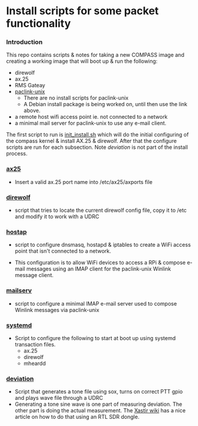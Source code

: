 # Install scripts for some packet functionality

### Introduction

This repo contains scripts & notes for taking a new COMPASS image and
creating a working image that will boot up & run the following:
* direwolf
* ax.25
* RMS Gateay
* [paclink-unix](http://bazaudi.com/plu/doku.php)
  * There are no install scripts for paclink-unix
  * A Debian install package is being worked on, until then use the link above.
* a remote host wifi access point ie. not connected to a network
* a minimal mail server for paclink-unix to use any e-mail client.

The first script to run is
[init_install.sh](https://github.com/nwdigitalradio/n7nix/blob/master/COMPASS_CFG.md)
which will do the initial configuring of the compass kernel & install AX.25 & direwolf.
After that the configure scripts are run for each subsection.
Note _deviation_ is not part of the install process.


### [ax25](https://github.com/nwdigitalradio/n7nix/tree/master/ax25)
* Insert a valid ax.25 port name into /etc/ax25/axports file

### [direwolf](https://github.com/nwdigitalradio/n7nix/tree/master/direwolf)

* script that tries to locate the current direwolf config file, copy
it to /etc and modify it to work with a UDRC

### [hostap](https://github.com/nwdigitalradio/n7nix/tree/master/hostap)

* script to configure dnsmasq, hostapd & iptables to create a WiFi
access point that isn't connected to a network.

* This configuration is to allow WiFi devices to access a RPi &
compose e-mail messages using an IMAP client for the paclink-unix
Winlink message client.

### [mailserv](https://github.com/nwdigitalradio/n7nix/tree/master/mailserv)

* script to configure a minimal IMAP e-mail server used to compose
Winlink messages via paclink-unix

### [systemd](https://github.com/nwdigitalradio/n7nix/tree/master/systemd)

* Script to configure the following to start at boot up using systemd
transaction files.
  * ax.25
  * direwolf
  * mheardd

### [deviation](https://github.com/nwdigitalradio/n7nix/tree/master/deviation)

* Script that generates a tone file using sox, turns on correct PTT
gpio and plays wave file through a UDRC
* Generating a tone sine wave is one part of measuring deviation. The
other part is doing the actual measurement. The [Xastir
wiki](http://xastir.org/index.php/HowTo:Set_Deviation_via_RTL) has a
nice article on how to do that using an RTL SDR dongle.
